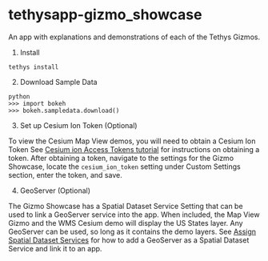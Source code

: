 # tethysapp-gizmo_showcase
An app with explanations and demonstrations of each of the Tethys Gizmos.

1. Install

```
tethys install
```

2. Download Sample Data

```
python
>>> import bokeh
>>> bokeh.sampledata.download()
```

3. Set up Cesium Ion Token (Optional)

  To view the Cesium Map View demos, you will need to obtain a Cesium Ion Token See [Cesium ion Access Tokens tutorial](https://cesium.com/learn/ion/cesium-ion-access-tokens/) for instructions on obtaining a token. After obtaining a token, navigate to the settings for the Gizmo Showcase, locate the `cesium_ion_token` setting under Custom Settings section, enter the token, and save.

4. GeoServer (Optional)

  The Gizmo Showcase has a Spatial Dataset Service Setting that can be used to link a GeoServer service into the app. When included, the Map View Gizmo and the WMS Cesium demo will display the US States layer. Any GeoServer can be used, so long as it contains the demo layers. See [Assign Spatial Dataset Services](http://docs.tethysplatform.org/en/stable/tethys_sdk/tethys_services/spatial_dataset_services.html#assign-spatial-dataset-service) for how to add a GeoServer as a Spatial Dataset Service and link it to an app.
